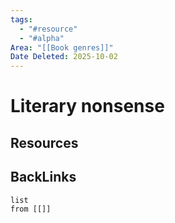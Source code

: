 ```yaml
---
tags:
  - "#resource"
  - "#alpha"
Area: "[[Book genres]]"
Date Deleted: 2025-10-02
---
```


# Literary nonsense


## Resources


## BackLinks

```dataview
list
from [[]]
```

